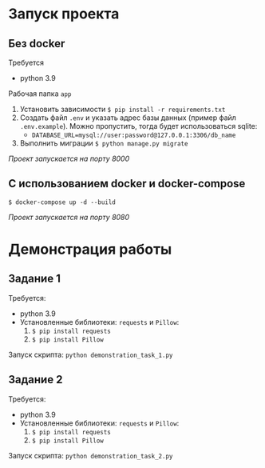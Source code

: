 # Запуск проекта 

## Без docker
Требуется 
- python 3.9

Рабочая папка `app`


1. Установить зависимости
`$ pip install -r requirements.txt`
2. Создать файл `.env` и указать адрес базы данных (пример файл `.env.example`). Можно пропустить, тогда будет использоваться sqlite:
   - `DATABASE_URL=mysql://user:password@127.0.0.1:3306/db_name`
3. Выполнить миграции
`$ python manage.py migrate`

_Проект запускается на порту 8000_

## C использованием docker и docker-compose
`$ docker-compose up -d --build`

_Проект запускается на порту 8080_

# Демонстрация работы
##  Задание 1
Требуется: 
- python 3.9
- Установленные библиотеки: `requests` и `Pillow`:
  1. `$ pip install requests`
  2. `$ pip install Pillow`

Запуск скрипта: `python demonstration_task_1.py`

##  Задание 2
Требуется: 
- python 3.9
- Установленные библиотеки: `requests` и `Pillow`:
  1. `$ pip install requests`
  2. `$ pip install Pillow`

Запуск скрипта: `python demonstration_task_2.py`